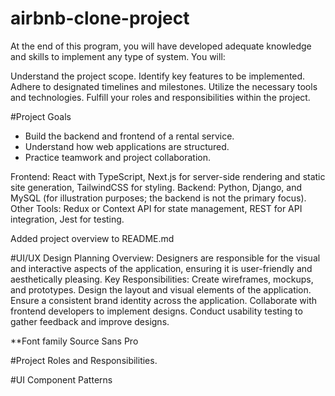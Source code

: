 # airbnb-clone-project


At the end of this program, you will have developed adequate knowledge and skills to implement any type of system. You will:

Understand the project scope.
Identify key features to be implemented.
Adhere to designated timelines and milestones.
Utilize the necessary tools and technologies.
Fulfill your roles and responsibilities within the project.

#Project Goals
- Build the backend and frontend of a rental service.
- Understand how web applications are structured.
- Practice teamwork and project collaboration.

Frontend: React with TypeScript, Next.js for server-side rendering and static site generation, TailwindCSS for styling.
Backend: Python, Django, and MySQL (for illustration purposes; the backend is not the primary focus).
Other Tools: Redux or Context API for state management, REST for API integration, Jest for testing.




Added project overview to README.md

#UI/UX Design Planning
Overview: Designers are responsible for the visual and interactive aspects of the application, ensuring it is user-friendly and aesthetically pleasing.
Key Responsibilities:
Create wireframes, mockups, and prototypes.
Design the layout and visual elements of the application.
Ensure a consistent brand identity across the application.
Collaborate with frontend developers to implement designs.
Conduct usability testing to gather feedback and improve designs.

**Font family Source Sans Pro

#Project Roles and Responsibilities.




#UI Component Patterns
